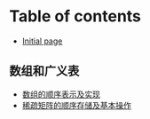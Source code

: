 # Table of contents

* [Initial page](README.md)

## 数组和广义表

* [数组的顺序表示及实现](shu-zu-he-guang-yi-biao/shu-zu-de-shun-xu-biao-shi-ji-shi-xian.md)
* [稀疏矩阵的顺序存储及基本操作](shu-zu-he-guang-yi-biao/xi-shu-ju-zhen-de-shun-xu-cun-chu-ji-ji-ben-cao-zuo.md)

